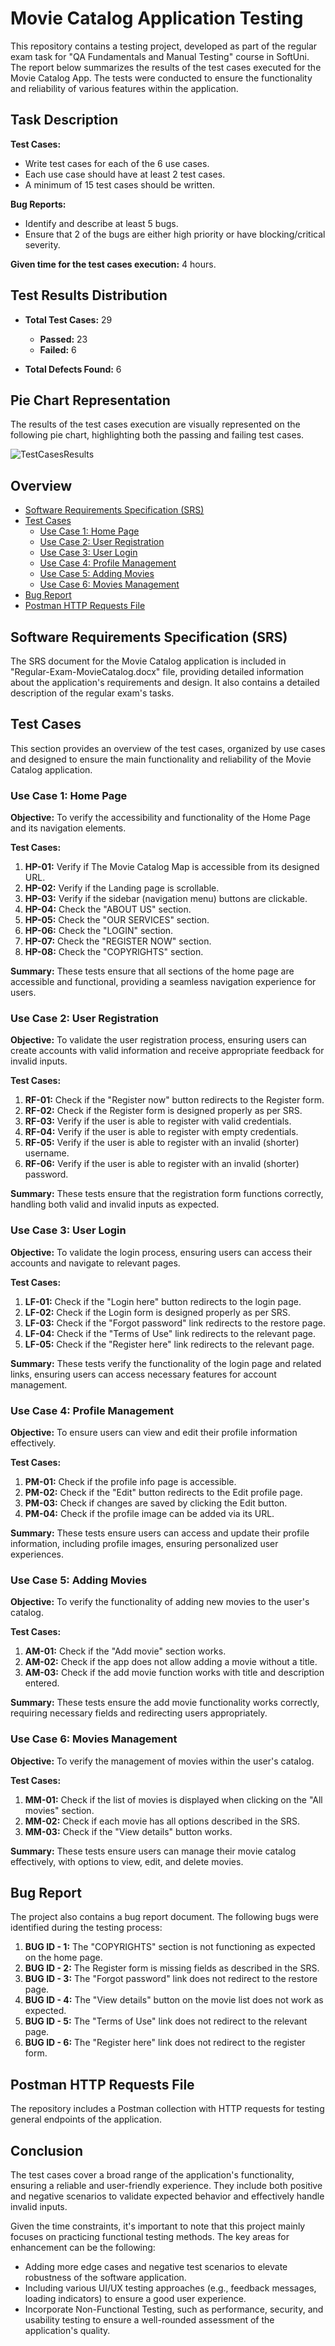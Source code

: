 
# Movie Catalog Application Testing

This repository contains a testing project, developed as part of the regular exam task for "QA Fundamentals and Manual Testing" course in SoftUni.
The report below summarizes the results of the test cases executed for the Movie Catalog App. The tests were conducted to ensure the functionality and reliability of various features within the application.

## Task Description

**Test Cases:**
- Write test cases for each of the 6 use cases.
- Each use case should have at least 2 test cases.
- A minimum of 15 test cases should be written.

**Bug Reports:**
- Identify and describe at least 5 bugs.
- Ensure that 2 of the bugs are either high priority or have blocking/critical severity.

**Given time for the test cases execution:** 4 hours.

## Test Results Distribution

- **Total Test Cases:** 29
  - **Passed:** 23
  - **Failed:** 6
    
- **Total Defects Found:** 6
  
## Pie Chart Representation
The results of the test cases execution are visually represented on the following pie chart, highlighting both the passing and failing test cases.

![TestCasesResults](https://github.com/j-moll/SoftUni-QA-Fundamentals-And-Manual-Testing/assets/148284337/3d3dcc6b-4301-4c60-98d5-06f3d1125c1e)

## Overview
- [Software Requirements Specification (SRS)](#software-requirements-specification-srs)
- [Test Cases](#test-cases)
  - [Use Case 1: Home Page](#use-case-1-home-page)
  - [Use Case 2: User Registration](#use-case-2-user-registration)
  - [Use Case 3: User Login](#use-case-3-user-login)
  - [Use Case 4: Profile Management](#use-case-4-profile-management)
  - [Use Case 5: Adding Movies](#use-case-5-adding-movies)
  - [Use Case 6: Movies Management](#use-case-6-movies-management)
- [Bug Report](#bug-report)
- [Postman HTTP Requests File](#postman-http-requests-file)

## Software Requirements Specification (SRS) 

The SRS document for the Movie Catalog application is included in "Regular-Exam-MovieCatalog.docx" file, providing detailed information about the application's requirements and design. It also contains a detailed description of the regular exam's tasks.

## Test Cases

This section provides an overview of the test cases, organized by use cases and designed to ensure the main functionality and reliability of the Movie Catalog application.

### Use Case 1: Home Page

**Objective:** To verify the accessibility and functionality of the Home Page and its navigation elements.

**Test Cases:**
1. **HP-01:** Verify if The Movie Catalog Map is accessible from its designed URL.
2. **HP-02:** Verify if the Landing page is scrollable.
3. **HP-03:** Verify if the sidebar (navigation menu) buttons are clickable.
4. **HP-04:** Check the "ABOUT US" section.
5. **HP-05:** Check the "OUR SERVICES" section.
6. **HP-06:** Check the "LOGIN" section.
7. **HP-07:** Check the "REGISTER NOW" section.
8. **HP-08:** Check the "COPYRIGHTS" section.

**Summary:** These tests ensure that all sections of the home page are accessible and functional, providing a seamless navigation experience for users.

### Use Case 2: User Registration

**Objective:** To validate the user registration process, ensuring users can create accounts with valid information and receive appropriate feedback for invalid inputs.

**Test Cases:**
1. **RF-01:** Check if the "Register now" button redirects to the Register form.
2. **RF-02:** Check if the Register form is designed properly as per SRS.
3. **RF-03:** Verify if the user is able to register with valid credentials.
4. **RF-04:** Verify if the user is able to register with empty credentials.
5. **RF-05:** Verify if the user is able to register with an invalid (shorter) username.
6. **RF-06:** Verify if the user is able to register with an invalid (shorter) password.

**Summary:** These tests ensure that the registration form functions correctly, handling both valid and invalid inputs as expected.

### Use Case 3: User Login

**Objective:** To validate the login process, ensuring users can access their accounts and navigate to relevant pages.

**Test Cases:**
1. **LF-01:** Check if the "Login here" button redirects to the login page.
2. **LF-02:** Check if the Login form is designed properly as per SRS.
3. **LF-03:** Check if the "Forgot password" link redirects to the restore page.
4. **LF-04:** Check if the "Terms of Use" link redirects to the relevant page.
5. **LF-05:** Check if the "Register here" link redirects to the relevant page.

**Summary:** These tests verify the functionality of the login page and related links, ensuring users can access necessary features for account management.

### Use Case 4: Profile Management

**Objective:** To ensure users can view and edit their profile information effectively.

**Test Cases:**
1. **PM-01:** Check if the profile info page is accessible.
2. **PM-02:** Check if the "Edit" button redirects to the Edit profile page.
3. **PM-03:** Check if changes are saved by clicking the Edit button.
4. **PM-04:** Check if the profile image can be added via its URL.

**Summary:** These tests ensure users can access and update their profile information, including profile images, ensuring personalized user experiences.

### Use Case 5: Adding Movies

**Objective:** To verify the functionality of adding new movies to the user's catalog.

**Test Cases:**
1. **AM-01:** Check if the "Add movie" section works.
2. **AM-02:** Check if the app does not allow adding a movie without a title.
3. **AM-03:** Check if the add movie function works with title and description entered.

**Summary:** These tests ensure the add movie functionality works correctly, requiring necessary fields and redirecting users appropriately.

### Use Case 6: Movies Management

**Objective:** To verify the management of movies within the user's catalog.

**Test Cases:**
1. **MM-01:** Check if the list of movies is displayed when clicking on the "All movies" section.
2. **MM-02:** Check if each movie has all options described in the SRS.
3. **MM-03:** Check if the "View details" button works.

**Summary:** These tests ensure users can manage their movie catalog effectively, with options to view, edit, and delete movies.

## Bug Report

The project also contains a bug report document. The following bugs were identified during the testing process:

1. **BUG ID - 1:** The "COPYRIGHTS" section is not functioning as expected on the home page.
2. **BUG ID - 2:** The Register form is missing fields as described in the SRS.
3. **BUG ID - 3:** The "Forgot password" link does not redirect to the restore page.
4. **BUG ID - 4:** The "View details" button on the movie list does not work as expected.
5. **BUG ID - 5:** The "Terms of Use" link does not redirect to the relevant page.
6. **BUG ID - 6:** The "Register here" link does not redirect to the register form.

## Postman HTTP Requests File

The repository includes a Postman collection with HTTP requests for testing general endpoints of the application.

## Conclusion

The test cases cover a broad range of the application's functionality, ensuring a reliable and user-friendly experience.
They include both positive and negative scenarios to validate expected behavior and effectively handle invalid inputs.

Given the time constraints, it's important to note that this project mainly focuses on practicing functional testing methods. The key areas for enhancement can be the following:

- Adding more edge cases and negative test scenarios to elevate robustness of the software application.
- Including various UI/UX testing approaches (e.g., feedback messages, loading indicators) to ensure a good user experience.
- Incorporate Non-Functional Testing, such as performance, security, and usability testing to ensure a well-rounded assessment of the application's quality.
